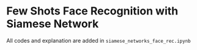# Few Shots Face Recognition with Siamese Network
All codes and explanation are added in `siamese_networks_face_rec.ipynb`

